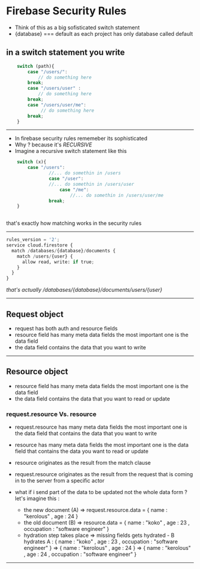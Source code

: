 

# Firebase Security Rules

- Think of this as a big sofisticated switch statement
- {database} === default as each project has only database called default

## in a switch statement you write  

```javascript
	switch (path){
        case "/users/": 
            // do something here
        break;
        case "/users/user" :
            // do something here
        break;
        case "/users/user/me":
             // do something here
        break;
    }
```
---
- In firebase security rules rememeber its sophisticated <br/>
- Why ? because it's *RECURSIVE* <br/>
- Imagine a recursive switch statement like this 

```javascript
	switch (x){
        case "/users":
                //... do somethin in /users
                case "/user":
                //... do somethin in /users/user
                    case "/me":
                        //... do somethin in /users/user/me
                break;
    }
			 	

```
that's exactly how matching works in the security rules

---
```python 
rules_version = '2';
service cloud.firestore {
  match /databases/{database}/documents {  
    match /users/{user} {
      allow read, write: if true;
    }
  }
}
```

*that's actually /databases/{database}/documents/users/{user}*


---



## Request object
- request has both auth and resource fields
- resource field has many meta data fields the most important one is the data field
- the data field contains the data that you want to write
--- 
## Resource object
- resource field has many meta data fields the most important one is the data field
- the data field contains the data that you want to read or update

### request.resource Vs. resource
 - request.resource has many meta data fields the most important one is the data field that contains the data that you want to write
 - resource has many meta data fields the most important one is the data
 field that contains the data you want to read or update
 - resource originates as the result from the match clause
 - request.resource originates as the result from the request that is coming in 
 to the server from a specific actor

 - what if i send part of the data to be updated not the whole data form ? 
    <br/>let's imagine this :
    -  the new document (A) =>  request.resource.data = { name : "kerolous" , age : 24 }
    - the old document (B) => resource.data = { name : "koko" , age : 23 , occupation : "software engineer" }
    - hydration step takes place => missing fields gets hydrated
            - B hydrates A : { name : "koko" , age : 23 , occupation : "software engineer" } => { name : "kerolous" , age : 24 } => 
            { name : "kerolous" , age : 24 , occupation : "software engineer" }
---


